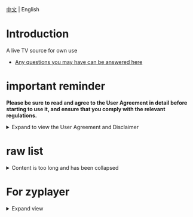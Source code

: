 [中文](README.md) | English

# Introduction
A live TV source for own use  
- <a href="https://github.com/tunjinyu/M3U/issues" target="_blank">Any questions you may have can be answered here</a>  
# important reminder
**Please be sure to read and agree to the User Agreement in detail before starting to use it, and ensure that you comply with the relevant regulations.**

<details>
  
<summary>Expand to view the User Agreement and Disclaimer</summary>
  
Please read and understand the following statement carefully before viewing this item:
  
1. If you do not agree with any of the contents of this statement, please stop immediately, once you start using it, it means you agree with it.
2. This project is for personal study, research and technical exchange only. All content is from the Internet, including but not limited to video sites, media sharing sites, etc.. This project has no control over the legality, accuracy, completeness or availability of these resources, and therefore is not responsible for the authenticity, legality or suitability of the content of the resources.
3. As the data sources are created by users themselves, we hereby remind you in particular that any third-party advertisements, product promotion information and other related content that may appear in the videos or pop-ups are spontaneously implanted by user behavior. Please be vigilant during your experience and independently screen the authenticity and legitimacy of such information, and the Platform does not assume any responsibility for any losses incurred by users in the event of fraud. 4.
4. The use of these data may face legal risks, such as the resulting legal responsibility, the user should bear.
5. The Program is not responsible for any content, including but not limited to the accuracy, copyright compliance, completeness, security and availability of media resources. It shall not be responsible for any loss, damage or legal disputes resulting from the use of the software.
6. The use of the Software must comply with relevant laws and regulations and prohibit any activity that violates the laws and regulations, including but not limited to the production, uploading, dissemination and storage of any illegal or infringing content. If you violate the relevant laws and regulations, you are responsible for your own legal liability.
7. This disclaimer applies to all users.

</details>

# raw list

<details>
  
<summary>Content is too long and has been collapsed</summary>
  
CCTV-ipv4 
```bash
https://raw.githubusercontent.com/tunjinyu/M3U/main/%E7%B1%BB/CCTV-4.txt
```
CCTV-ipv6 
```bash
https://raw.githubusercontent.com/tunjinyu/M3U/main/%E7%B1%BB/CCTV-6.txt  
```
satellite TV-ipv4 
```bash
https://raw.githubusercontent.com/tunjinyu/M3U/main/%E7%B1%BB/%E5%8D%AB%E8%A7%86-4.txt  
```
satellite TV-ipv6 
```bash
https://raw.githubusercontent.com/tunjinyu/M3U/main/%E7%B1%BB/%E5%8D%AB%E8%A7%86-6.txt  
```
NewTv-ipv4 
```bash
https://raw.githubusercontent.com/tunjinyu/M3U/main/%E7%B1%BB/NewTv-4.txt  
```
NewTv-ipv6 
```bash
https://raw.githubusercontent.com/tunjinyu/M3U/main/%E7%B1%BB/NewTv-6.txt  
```
Bestv-ipv4 
```bash
https://raw.githubusercontent.com/tunjinyu/M3U/main/%E7%B1%BB/Bestv-4.txt  
```
local station-all 
```bash
https://raw.githubusercontent.com/tunjinyu/M3U/main/%E7%B1%BB/%E5%9C%B0%E6%96%B9%E5%8F%B0-46.txt  
```
otherrrrr 
```bash
https://raw.githubusercontent.com/tunjinyu/M3U/main/%E7%B1%BB/other.txt  
```
cn-other-ipv4 
```bash
https://raw.githubusercontent.com/tunjinyu/M3U/main/%E7%B1%BB/%E5%85%B6%E4%BB%96-4.txt  
```
cn-other-ipv6 
```bash
https://raw.githubusercontent.com/tunjinyu/M3U/main/%E7%B1%BB/%E5%85%B6%E4%BB%96-6.txt  
```
Radio 
```bash
https://raw.githubusercontent.com/tunjinyu/M3U/main/%E7%B1%BB/Radio.txt  
```
MIGU 
```bash
https://raw.githubusercontent.com/tunjinyu/M3U/main/%E7%B1%BB/%E5%92%AA%E5%92%95-46.txt  
```
uncharted 
```bash
https://raw.githubusercontent.com/tunjinyu/M3U/main/%E7%B1%BB/%E6%9C%AA%E7%9F%A5-46.txt  
```
Hong Kong, Macao and Taiwan 
```bash
https://raw.githubusercontent.com/tunjinyu/M3U/main/%E7%B1%BB/%E6%B4%9B%E6%9D%89%E7%9F%B6148.txt  
```
Shopping Channel 
```bash
https://raw.githubusercontent.com/tunjinyu/M3U/main/%E7%B1%BB/%E8%B4%AD%E7%89%A9-46.txt  
```

</details>

# For zyplayer

<details>
  
<summary>Expand view</summary>
  
CCTV-ipv4 
```bash
https://raw.githubusercontent.com/tunjinyu/M3U/main/%E7%B1%BB_zyplayer/1_CCTV-4.txt
```
CCTV-ipv6 
```bash
https://raw.githubusercontent.com/tunjinyu/M3U/main/%E7%B1%BB_zyplayer/2_CCTV-6.txt  
```
satellite TV-ipv4 
```bash
https://raw.githubusercontent.com/tunjinyu/M3U/main/%E7%B1%BB_zyplayer/3_%E5%8D%AB%E8%A7%86-4.txt  
```
satellite TV-ipv6 
```bash
https://raw.githubusercontent.com/tunjinyu/M3U/main/%E7%B1%BB_zyplayer/4_%E5%8D%AB%E8%A7%86-6.txt  
```
NewTv-ipv4 
```bash
https://raw.githubusercontent.com/tunjinyu/M3U/main/%E7%B1%BB_zyplayer/5_NewTv-4.txt  
```
NewTv-ipv6 
```bash
https://raw.githubusercontent.com/tunjinyu/M3U/main/%E7%B1%BB_zyplayer/6_NewTv-6.txt  
```
Bestv-ipv4 
```bash
https://raw.githubusercontent.com/tunjinyu/M3U/main/%E7%B1%BB_zyplayer/7_Bestv-4.txt  
```
local station-all 
```bash
https://raw.githubusercontent.com/tunjinyu/M3U/main/%E7%B1%BB_zyplayer/8_%E5%9C%B0%E6%96%B9%E5%8F%B0-46.txt  
```
other 
```bash
https://raw.githubusercontent.com/tunjinyu/M3U/main/%E7%B1%BB_zyplayer/9_other.txt  
```
cn-other-ipv4 
```bash
https://raw.githubusercontent.com/tunjinyu/M3U/main/%E7%B1%BB_zyplayer/10_%E5%85%B6%E4%BB%96-4.txt  
```
cn-other-ipv6 
```bash
https://raw.githubusercontent.com/tunjinyu/M3U/main/%E7%B1%BB_zyplayer/11_%E5%85%B6%E4%BB%96-6.txt  
```
Radio 
```bash
https://raw.githubusercontent.com/tunjinyu/M3U/main/%E7%B1%BB_zyplayer/12_Radio.txt  
```
MIGU 
```bash
https://raw.githubusercontent.com/tunjinyu/M3U/main/%E7%B1%BB_zyplayer/13_%E5%92%AA%E5%92%95-46.txt  
```
uncharted 
```bash
https://raw.githubusercontent.com/tunjinyu/M3U/main/%E7%B1%BB_zyplayer/14_%E6%9C%AA%E7%9F%A5-46.txt  
```
Hong Kong, Macao and Taiwan 
```bash
https://raw.githubusercontent.com/tunjinyu/M3U/main/%E7%B1%BB_zyplayer/15_%E6%B4%9B%E6%9D%89%E7%9F%B6148.txt  
```
Shopping Channel 
```bash
https://raw.githubusercontent.com/tunjinyu/M3U/main/%E7%B1%BB_zyplayer/16_%E8%B4%AD%E7%89%A9-46.txt  
```

</details>
